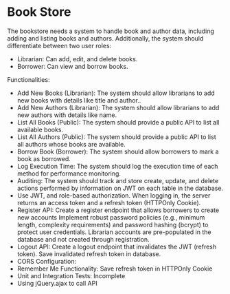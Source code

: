 
# Book Store

The bookstore needs a system to handle book and author data, including adding and listing books and authors. Additionally, the system should differentiate between two user roles:
- Librarian: Can add, edit, and delete books.
- Borrower: Can view and borrow books.

Functionalities:
- Add New Books (Librarian): The system should allow librarians to add new books with details like title and author..
- Add New Authors (Librarian): The system should allow librarians to add new authors with details like name.
- List All Books (Public): The system should provide a public API to list all available books.
- List All Authors (Public): The system should provide a public API to list all authors whose books are available.
- Borrow Book (Borrower): The system should allow borrowers to mark a book as borrowed.
- Log Execution Time: The system should log the execution time of each method for performance monitoring.
- Auditing: The system should track and store create, update, and delete actions performed by information on JWT on each table in the database.
- Use JWT, and role-based authorization. When logging in, the server returns an access token and a refresh token (HTTPOnly Cookie).
- Register API: Create a register endpoint that allows borrowers to create new accounts Implement robust password policies (e.g., minimum length, complexity requirements) and password hashing (bcrypt) to protect user credentials. Librarian accounts are pre-populated in the database and not created through registration.
- Logout API: Create a logout endpoint that invalidates the JWT (refresh token). Save invalidated refresh token in database.
- CORS Configuration:
- Remember Me Functionality: Save refresh token in HTTPOnly Cookie
- Unit and Integration Tests: Incomplete
- Using jQuery.ajax to call API


